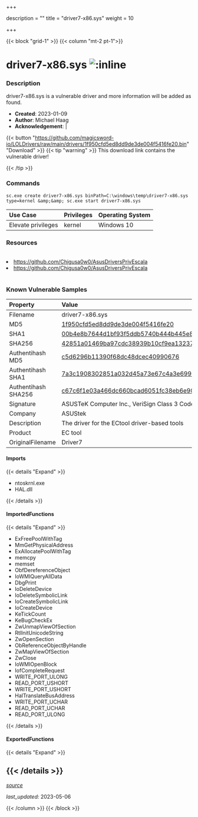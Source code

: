 +++

description = ""
title = "driver7-x86.sys"
weight = 10

+++


{{< block "grid-1" >}}
{{< column "mt-2 pt-1">}}


# driver7-x86.sys ![:inline](/images/twitter_verified.png) 


### Description

driver7-x86.sys is a vulnerable driver and more information will be added as found.

- **Created**: 2023-01-09
- **Author**: Michael Haag
- **Acknowledgement**:  | [](https://twitter.com/)

{{< button "https://github.com/magicsword-io/LOLDrivers/raw/main/drivers/1f950cfd5ed8dd9de3de004f5416fe20.bin" "Download" >}}
{{< tip "warning" >}}
This download link contains the vulnerable driver!

{{< /tip >}}

### Commands

```
sc.exe create driver7-x86.sys binPath=C:\windows\temp\driver7-x86.sys     type=kernel &amp;&amp; sc.exe start driver7-x86.sys
```

| Use Case | Privileges | Operating System | 
|:---- | ---- | ---- |
| Elevate privileges | kernel | Windows 10 |

### Resources
<br>
<li><a href=" https://github.com/Chigusa0w0/AsusDriversPrivEscala"> https://github.com/Chigusa0w0/AsusDriversPrivEscala</a></li>
<li><a href="https://github.com/Chigusa0w0/AsusDriversPrivEscala">https://github.com/Chigusa0w0/AsusDriversPrivEscala</a></li>
<br>

### Known Vulnerable Samples

| Property           | Value |
|:-------------------|:------|
| Filename           | driver7-x86.sys |
| MD5                | [1f950cfd5ed8dd9de3de004f5416fe20](https://www.virustotal.com/gui/file/1f950cfd5ed8dd9de3de004f5416fe20) |
| SHA1               | [00b4e8b7644d1bf93f5ddb5740b444b445e81b02](https://www.virustotal.com/gui/file/00b4e8b7644d1bf93f5ddb5740b444b445e81b02) |
| SHA256             | [42851a01469ba97cdc38939b10cf9ea13237aa1f6c37b1ac84904c5a12a81fa0](https://www.virustotal.com/gui/file/42851a01469ba97cdc38939b10cf9ea13237aa1f6c37b1ac84904c5a12a81fa0) |
| Authentihash MD5   | [c5d6296b11390f68dc48dcec40990676](https://www.virustotal.com/gui/search/authentihash%253Ac5d6296b11390f68dc48dcec40990676) |
| Authentihash SHA1  | [7a3c1908302851a032d45a73e67c4a3e699807a5](https://www.virustotal.com/gui/search/authentihash%253A7a3c1908302851a032d45a73e67c4a3e699807a5) |
| Authentihash SHA256| [c67c6f1e03a466dc660bcad6051fc38eb6e9004a4e252abe52c6155f5768ad90](https://www.virustotal.com/gui/search/authentihash%253Ac67c6f1e03a466dc660bcad6051fc38eb6e9004a4e252abe52c6155f5768ad90) |
| Signature         | ASUSTeK Computer Inc., VeriSign Class 3 Code Signing 2010 CA, VeriSign   |
| Company           | ASUStek |
| Description       | The driver for the ECtool driver-based tools |
| Product           | EC tool |
| OriginalFilename  | Driver7 |


#### Imports
{{< details "Expand" >}}
* ntoskrnl.exe
* HAL.dll

{{< /details >}}
#### ImportedFunctions
{{< details "Expand" >}}
* ExFreePoolWithTag
* MmGetPhysicalAddress
* ExAllocatePoolWithTag
* memcpy
* memset
* ObfDereferenceObject
* IoWMIQueryAllData
* DbgPrint
* IoDeleteDevice
* IoDeleteSymbolicLink
* IoCreateSymbolicLink
* IoCreateDevice
* KeTickCount
* KeBugCheckEx
* ZwUnmapViewOfSection
* RtlInitUnicodeString
* ZwOpenSection
* ObReferenceObjectByHandle
* ZwMapViewOfSection
* ZwClose
* IoWMIOpenBlock
* IofCompleteRequest
* WRITE_PORT_ULONG
* READ_PORT_USHORT
* WRITE_PORT_USHORT
* HalTranslateBusAddress
* WRITE_PORT_UCHAR
* READ_PORT_UCHAR
* READ_PORT_ULONG

{{< /details >}}
#### ExportedFunctions
{{< details "Expand" >}}

{{< /details >}}
-----



[*source*](https://github.com/magicsword-io/LOLDrivers/tree/main/yaml/driver7-x86.yaml)

*last_updated:* 2023-05-06








{{< /column >}}
{{< /block >}}
